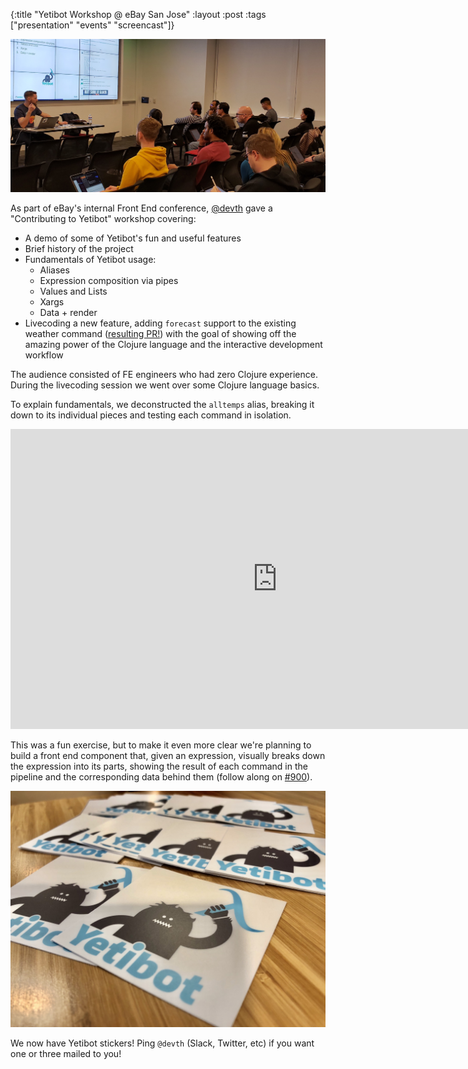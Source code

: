 {:title "Yetibot Workshop @ eBay San Jose"
 :layout :post
 :tags  ["presentation" "events" "screencast"]}


![Yetibot Workshop](/img/yetibot_workshop.jpg)

As part of eBay's internal Front End conference,
[@devth](https://github.com/devth) gave a "Contributing to Yetibot" workshop
covering:

- A demo of some of Yetibot's fun and useful features
- Brief history of the project
- Fundamentals of Yetibot usage:
  - Aliases
  - Expression composition via pipes
  - Values and Lists
  - Xargs
  - Data + render
- Livecoding a new feature, adding `forecast` support to the existing weather
  command ([resulting PR!](https://github.com/yetibot/yetibot/pull/901)) with
  the goal of showing off the amazing power of the Clojure language and the
  interactive development workflow

The audience consisted of FE engineers who had zero Clojure experience. During
the livecoding session we went over some Clojure language basics.

To explain fundamentals, we deconstructed the `alltemps` alias, breaking it down
to its individual pieces and testing each command in isolation.

<div class="video-responsive">
<iframe
  width="854" height="480"
  src="https://www.youtube.com/embed/tcFvu6CL2fg?rel=0"
  frameborder="0"
  allow="accelerometer; autoplay; encrypted-media; gyroscope; picture-in-picture"
  allowfullscreen>
</iframe>
</div>

This was a fun exercise, but to make it even more clear we're planning to build
a front end component that, given an expression, visually breaks down the
expression into its parts, showing the result of each command in the pipeline
and the corresponding data behind them (follow along on
[#900](https://github.com/yetibot/yetibot.github.io/issues/6)).

![Yetibot Stickers](/img/yetibot_stickers.jpg)

We now have Yetibot stickers! Ping `@devth` (Slack, Twitter, etc) if you
want one or three mailed to you!
